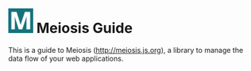 # <img src="images/meiosis.png" width="50px"/> Meiosis Guide

This is a guide to Meiosis (http://meiosis.js.org), a library to manage the data flow of your web applications.
